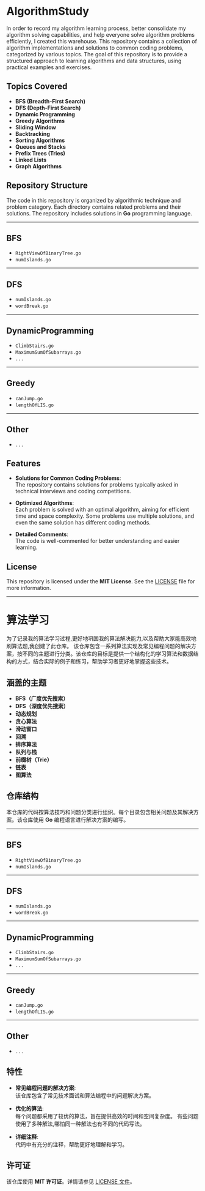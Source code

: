 # AlgorithmStudy

In order to record my algorithm learning process, better consolidate my algorithm solving capabilities, and help everyone solve algorithm problems efficiently, I created this warehouse.
This repository contains a collection of algorithm implementations and solutions to common coding problems, categorized by various topics. The goal of this repository is to provide a structured approach to learning algorithms and data structures, using practical examples and exercises.

## Topics Covered

- **BFS (Breadth-First Search)**
- **DFS (Depth-First Search)**
- **Dynamic Programming**
- **Greedy Algorithms**
- **Sliding Window**
- **Backtracking**
- **Sorting Algorithms**
- **Queues and Stacks**
- **Prefix Trees (Tries)**
- **Linked Lists**
- **Graph Algorithms**

## Repository Structure

The code in this repository is organized by algorithmic technique and problem category. Each directory contains related problems and their solutions. The repository includes solutions in **Go** programming language.

---

## BFS
- `RightViewOfBinaryTree.go`
- `numIslands.go`

---

## DFS
- `numIslands.go`
- `wordBreak.go`

---

## DynamicProgramming
- `ClimbStairs.go`
- `MaximumSumOfSubarrays.go`
- `...`

---

## Greedy
- `canJump.go`
- `lengthOfLIS.go`

---

## Other
- `...`


## Features

- **Solutions for Common Coding Problems**:  
  The repository contains solutions for problems typically asked in technical interviews and coding competitions.

- **Optimized Algorithms**:  
  Each problem is solved with an optimal algorithm, aiming for efficient time and space complexity.
  Some problems use multiple solutions, and even the same solution has different coding methods.

- **Detailed Comments**:  
  The code is well-commented for better understanding and easier learning.

## License

This repository is licensed under the **MIT License**. See the [LICENSE](LICENSE) file for more information.

---

# 算法学习

为了记录我的算法学习过程,更好地巩固我的算法解决能力,以及帮助大家能高效地刷算法题,我创建了此仓库。
该仓库包含一系列算法实现及常见编程问题的解决方案，按不同的主题进行分类。该仓库的目标是提供一个结构化的学习算法和数据结构的方式，结合实际的例子和练习，帮助学习者更好地掌握这些技术。

## 涵盖的主题

- **BFS（广度优先搜索）**
- **DFS（深度优先搜索）**
- **动态规划**
- **贪心算法**
- **滑动窗口**
- **回溯**
- **排序算法**
- **队列与栈**
- **前缀树（Trie）**
- **链表**
- **图算法**

## 仓库结构

本仓库的代码按算法技巧和问题分类进行组织。每个目录包含相关问题及其解决方案。该仓库使用 **Go** 编程语言进行解决方案的编写。

---

## BFS
- `RightViewOfBinaryTree.go`
- `numIslands.go`

---

## DFS
- `numIslands.go`
- `wordBreak.go`

---

## DynamicProgramming
- `ClimbStairs.go`
- `MaximumSumOfSubarrays.go`
- `...`

---

## Greedy
- `canJump.go`
- `lengthOfLIS.go`

---

## Other
- `...`

## 特性

- **常见编程问题的解决方案**:  
  该仓库包含了常见技术面试和算法编程中的问题解决方案。

- **优化的算法**:  
  每个问题都采用了较优的算法，旨在提供高效的时间和空间复杂度。
  有些问题使用了多种解法,哪怕同一种解法也有不同的代码写法。

- **详细注释**:  
  代码中有充分的注释，帮助更好地理解和学习。

## 许可证

该仓库使用 **MIT 许可证**。详情请参见 [LICENSE 文件](LICENSE)。

